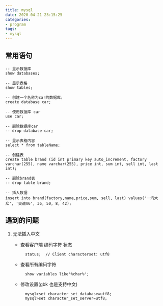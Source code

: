 ```yaml
---
title: mysql
date: 2020-04-21 23:15:25
categories:
- program
tags:
- mysql
---
```


## 常用语句
    -- 显示数据库
    show databases;
    
    -- 显示表格
    show tables;
    
    -- 创建一个名称为car的数据库。
    create database car;
    
    -- 使用数据库 car
    use car;
    
    -- 删除数据库car
    -- drop database car;
    
    -- 显示表格内容
    select * from tableName;
    
    -- 创建表
    create table brand (id int primary key auto_increment, factory varchar(255), name varchar(255), price int, sum int, sell int, last int);
    
    -- 删除brand表
    -- drop table brand;
    
    -- 插入数据
    insert into brand(factory,name,price,sum, sell, last) values('一汽大众', '奥迪A6', 36, 50, 8, 42);



## 遇到的问题
1. 无法插入中文
    - 查看客户端 编码字符 状态
        
            status;  // Client characterset: utf8
    - 查看所有编码字符
            
            show variables like'%char%';
    - 修改设置(gbk 也是支持中文)            
        
            mysql>set character_set_database=utf8;
            mysql>set character_set_server=utf8;            
